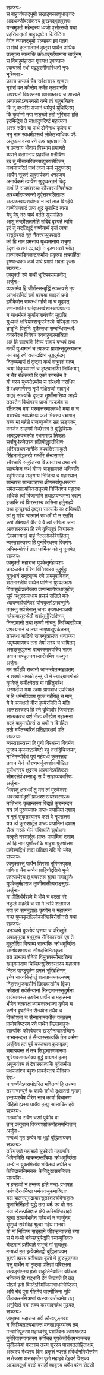 सञ्जयः-   
स बाहुर्न्यपतद्भूमौ सखड्गस्सशुभाङ्गदः  
आदधज्जीवलोकस्य दुःखमद्भुतमुत्तमः  
यन्त्रमुक्तो महेन्द्रस्य ध्वजो वृत्तोत्सवो यथा  
प्रहरिष्यन्हृतो बाहुरदृष्टेन किरीटिना  
वेगेन न्यपतद्भूमौ पञ्चास्य इव पन्नगः  
स मोघं कृतमात्मानं दृष्ट्वा पार्थेन पार्थिवः  
उत्सृज्य सात्यकिं क्रोधाद्गर्हयामास चार्जुनम्  
स विबाहुर्महाराज एकपक्ष इवाण्डजः  
एकचक्रो रथो यद्वद्धरणीमास्थितो नृपः  
भूरिश्रवाः-  
उवाच पाण्डवं चैव सर्वक्षत्रस्य शृण्वतः  
नृशंसं बत कौन्तेय कर्मेह कृतवानसि  
अपश्यतो विषक्तस्य व्यासक्तस्य च सात्त्वते  
अनागसोऽन्यमनसो यन्मे त्वं बाहुमच्छिनः  
किं नु वक्ष्यसि राजानं धर्मपुत्रं युधिष्ठिरम्  
किं कुर्वाणो मया सङ्ख्ये हतो भूरिश्रवा इति  
इदमिन्द्रेण ते साक्षादुपदिष्टं महात्मना  
अस्त्रं रुद्रेण वा पार्थ द्रोणेनाथ कृपेण वा  
ननु नाम स्वधर्मज्ञस्त्वं लोकेऽभ्यधिकः परैः  
अयुध्यमानस्य रणे कथं प्रहृतवानसि  
न प्रमत्ताय भीताय विरथाय प्रयाचते  
व्यसने वर्तमानाय प्रहरन्ति मनीषिणः  
इदं तु नीचाचरितमसत्पुरुषसेवितम्  
कथमाचरितं पार्थ त्वया कर्म सुदुष्करम्  
आर्येण सुकरं प्राहुरार्यकर्म धनञ्जय  
अनार्यकर्म त्वार्येण सुदुष्करतमं विदुः  
कथं हि राजवंशस्थः कौरवस्सन्विशेषतः  
क्षत्रधर्मादपक्रान्तो दुर्वृत्तश्चलितव्रतः  
अल्पस्तवापराधोऽत्र न त्वां तात विगर्हये  
वार्ष्णेयापशदं प्राप्य क्षुद्रं कृतमिदं त्वया  
येषु येषु नरः पार्थ वर्तते सुसमहितः  
आशु तच्छीलतामेति तदिदं दृश्यते त्वयि   
इदं तु यदतिक्षुद्रं वार्ष्णेयार्थे कृतं त्वया  
वासुदेवमतं नूनं नैतत्त्वय्युपपद्यते  
को हि नाम प्रमत्ताय युध्यमानाय शत्रुणा  
ईदृशं व्यसनं दद्याद्यो न कृष्णसखो भवेत्  
व्रात्यास्सङ्क्लिष्टकर्माणः प्रकृत्या क्षत्रगर्हिताः  
वृष्ण्यन्धकाः कथं पार्थ प्रमाणं भवता कृताः  
सञ्जयः-   
एवमुक्तो रणे पार्थो भूरिश्रवसमब्रवीत्  
अर्जुनः-  
व्यक्तमेव हि जीर्णस्सन्बुद्धिं सञ्जयसे नृप  
अनर्थकमिदं सर्वं यत्त्वया व्याहृतं प्रभो  
हृषीकेशेन सम्बन्धं गर्हसे मां च मूढवत्  
रणानामस्मि धर्मज्ञस्सर्वशास्त्रार्थपारगः  
न चाधर्ममहं कुर्यामजानंश्चैव मुह्यसि  
युध्यन्ते क्षत्रियाश्शत्रून्स्वैस्स्वैः परिवृता नराः  
भ्रातृभिः पितृभिः पुत्रैस्तथा सम्बन्धिबान्धवैः  
वयस्यैरथ मित्रैश्च स्वबाहुबलमाश्रिताः  
अहं हि सात्यकिं शिष्यं सहायं बन्धवं तथा  
मदर्थे युध्यमानं च त्यक्त्वा प्राणान्सुदुस्त्यजान्  
मम बाहुं रणे राजन्दक्षिणं युद्धदुर्मदम्  
निकृष्यमाणं तं दृष्ट्वा कथं शत्रुवशं गतम्  
त्वया विकृष्यमाणं च दृष्टवानस्मि निष्क्रियम्   
न चैव रक्षितव्यो हि एको रणगतेन वै  
यो यस्य युध्यतेऽर्थाय स संरक्ष्यो नराधिप  
तै रक्ष्यमाणैस्स नृपो रक्षितव्यो महामृधे  
यद्यहं सात्यकिं दृष्ट्वा तूष्णीमासिष्य आहवे  
ततस्तेन वियोगश्च प्राप्यं नरकमेव च  
रक्षितश्च मया यस्मात्तस्माल्लब्धो मया स च  
यशश्चैव स्वपक्षेभ्यः फलं मित्रस्य रक्षणात्  
यच्च मां गर्हसे राजन्कृष्णेन सह सङ्गतम्  
कस्तेन सङ्गमं नेच्छेत्तत्र ते बुद्धिविभ्रमः  
आबद्धकवचस्येह रथमारुह्य तिष्ठतः  
सर्वायुधैरुपेतस्य प्रतियोद्धृप्रतीक्षिणः  
अस्मिन्रथगजानीके हयपत्तिसमाकुले  
सिंहनादोद्धतरवे गम्भीरे सैन्यसागरे  
स्वैश्चापि समुपेतस्य विक्रान्तस्य तथा रणे  
सात्यकेन कथं योग्यः सङ्ग्रामस्ते भविष्यति  
बहुभिस्सह सङ्गम्य निर्जित्य च महारथान्  
श्रान्तश्च श्रान्तवाहश्च क्षीणसर्वायुधस्त्वया  
समेतस्सात्यकिस्सङ्ख्ये निर्जितश्च महारथः  
अधिकं त्वां विजानामि तथाऽप्यन्यमना भवान्  
इच्छसि त्वं शिरस्तस्य असिना हर्तुमाहवे  
तथा कृच्छ्रगतं दृष्ट्वा सात्यकिं कः क्षमिष्यति  
त्वं तु गर्हय चात्मानं स्वधर्मं यो न रक्षसि  
कथं रक्षिष्यसे वीर ये वै त्वां संश्रिता जनाः  
आत्तशस्त्रस्य हि रणे वृष्णिपुत्रं जिघांसतः  
छिन्नवान्यदहं बाहुं नैतल्लोकविगर्हितम्  
न्यस्तशस्त्रस्य हि पुनर्विरथस्य विवर्मणः  
अभिमन्योर्वधं तात धार्मिकः को नु पूजयेत्  
सञ्जयः-  
एवमुक्तो महाराज यूपकेतुर्महायशाः  
धनञ्जयेन वीरेण विनिश्वस्य मुहुर्मुहुः  
युयुधानं समुत्सृज्य रणे प्रायमुपाविशत्  
शरानास्तीर्य सव्येन पाणिना पुण्यलक्षणः  
यियासुर्ब्रह्मलोकाय प्राणान्प्राणेष्वथाजुहोत्  
सूर्ये चक्षुस्समाधाय प्रसन्नं सलिले मनः  
ध्यायन्महोपनिषदं योगयुक्तोऽभवन्मुनिः  
ततस्तु सर्वसेनासु जनाः कृष्णधनञ्जयौ  
गर्हयामासुरप्येतौ शशंसुर्भूरिदक्षिणम्  
निन्द्यमानौ तथा कृष्णौ नोचतुः किञ्चिदप्रियम्  
प्रशस्यमानं च तथा नामृष्यद्यूपकेतनम्  
तांस्तथा वादिनो राजन्पुत्रांस्तव धनञ्जयः  
अमृष्यमाणश्च तदा तेषां तस्य च भाषितम्  
असङ्क्रुद्धमना वाचस्स्मारयन्निव भारत  
उवाच पाण्डुतनयस्साक्षेपमिव फल्गुनः  
अर्जुनः-  
मम सर्वेऽपि राजानो जानन्त्येतन्महाव्रतम्  
न शक्यो मामको हन्तुं यो मे स्याद्बाणगोचरे  
यूपकेतुं समीक्ष्यैतन्न मां गर्हितुमर्हथ  
अस्मदीया मया रक्ष्याः प्राणबाध उपस्थिते  
न हि धर्ममविज्ञाय युक्तं गर्हयितुं च माम्  
ये मे प्रत्यक्षतो वीरा हन्येरन्निति मे मतिः  
आत्तशस्त्रस्य हि रणे वृष्णिवीरं जिघांसतः  
सात्यकश्च वशं नीतः कौरवेण महात्मना  
यदहं बाहुमच्छैत्सं स धर्मो न विगर्हितः   
ततो मयैतच्चरितं प्रतिज्ञारक्षणं प्रति  
सञ्जयः-   
न्यस्तशस्त्रस्य हि पुनो विरथस्य विवर्मणः  
पुनश्च कृपयाऽऽविष्टो बहु तत्तद्विचिन्तयन्  
नाभिमन्योर्वधं यूयं गर्हयध्वं कुतस्तदा  
उवाच चैनं कौरव्यमर्जुनश्शोकपीडितः  
दुर्योधनस्य क्षुद्रस्य अप्रमाणेऽवतिष्ठतः  
सौमदत्तेर्वधस्साधुः स वै साहाय्यकारिणः  
अर्जुनः-  
धिगस्तु क्षत्रधर्मं तु यत्र त्वं पुरुषेश्वरः  
अवस्थामीदृशीं प्राप्तश्शरण्यश्शरणप्रदः  
नातिभारः कृतान्तस्य विद्यते कुरुनन्दन  
यत्र त्वं पुरुषव्याघ्रः प्राप्तः पापामिमां दशाम्  
न नूनं सुकृतस्यास्य फलं वै नृपसत्तम  
यत्र त्वं कुरुशार्दूल पाप्तः पापामिमां दशाम्  
रौरवं नरकं भीमं गमिष्यति सुयोधनः  
यत्कृते नरशार्दूलः प्राप्तः पापामिमां दशाम्  
को हि नाम पुमाँल्लोके मादृशः पुरुषोत्तम  
प्रहरेत्त्वद्विधं त्वद्य प्रतिज्ञा यदि नो भवेत्  
सञ्जयः-  
एवमुक्तस्तु पार्थेन शिरसा भूमिमस्पृशत्  
पाणिना चैव सव्येन प्राहिणोद्दक्षिणे भुजे  
एतत्पार्थस्य तु वचस्तत्र श्रुत्वा महाद्युतिः  
युपकेतुर्महाराज तूष्णीमासीत्पराङ्मुखः  
अर्जुनः-  
या प्रीतिर्धर्मराजे मे भीमे च वदतां वरे  
नकुले सहदेवे च सा मे त्वयि शलाग्रज  
मया त्वं समनुज्ञातः कृष्णेन च महात्मना  
गच्छ पुण्यकृताँल्लोकाञ्छिबिरौशीनरो यथा  
सञ्जयः-   
धनञ्जये ब्रुवत्येवं घृणया च परिप्लुते  
अवाङ्मुखा बभूवुश्च सैनिकास्सर्व एव ते  
मुहूर्तादिव विश्राम्य सात्यकिः क्रोधमूर्च्छितः  
अमर्षवशमापन्नः सौमदत्तिनिराकृतः  
तत उत्थाय शैनेयो विमुक्तस्सौमदत्तिना  
खड्गमादाय चिच्छित्सुश्शिरस्तस्य महात्मनः  
निहतं पाण्डुपुत्रेण प्रमत्तं भूरिदक्षिणम्  
इयेष सात्यकिर्हन्तुं शलाग्रजमकल्मषम्  
निकृत्तभुजमासीनं छिन्नहस्तमिव द्विपम्  
क्रोशतां सर्वसैन्यानां निन्द्यमानस्सुदुर्मनाः  
वार्यमाणस्स कृष्णेन पार्थेन च महात्मना  
भीमेन चक्ररक्षाभ्यामश्वत्थाम्ना कृपेण च  
कर्णेन वृषसेनेन सैन्धवेन तथैव च  
विक्रोशतां च सैन्यानामवधीत्तं यतव्रतम्  
प्रायोपविष्टस्य रणे पार्थेन च्छिन्नबाहुनः  
सात्यकिः कौरवेयस्य खड्गेनापाहरच्छिरः  
नाभ्यनन्दन्त तं सैन्यास्सात्यकिं तेन कर्मणा  
अर्जुनेन हतं पूर्वं यज्जघान कुरूद्वहम्  
समाश्रयन्त तं तत्र सिद्धचारणमानवाः  
भूरिश्रवसमालोक्य युद्धे प्रायगतं हतम्  
अपूजयंश्च तं देवास्सात्यकिं पूर्वकर्मणा  
पक्षपातांश्च बहुशः प्रावदंस्तत्र सैनिकाः  
देवाः-  
न वार्ष्णेयेऽपराधोऽस्ति भवितव्यं हि तत्तथा  
तस्मान्मन्युर्न वः कार्यः क्रोधो दुःखतरो नृणाम्  
हन्तव्यश्चैष वीरेण नात्र कार्या विचारणा  
विहितो ह्यस्य धात्रैव मृत्युः सात्यकिराहवे  
सञ्जयः-  
मर्तव्यमेव सर्वेण चरमं पूर्वमेव वा  
तान् प्रत्युवाच विजयश्शोकमोहसमन्वितान्  
अर्जुनः-  
मन्यध्वं मृत इत्येष मा भूद्वो बुद्धिलाघवम्  
सञ्जयः-  
तस्मिन्हते महाबाहौ यूपकेतौ महात्मनि  
धिगेनमिति चाक्रन्दन्क्षत्रियाः क्रोधमूर्च्छिताः  
अन्ये न युक्तमित्येव भवितव्यं तथेति च  
केचिदासन्विमनसः केचिद्दुःखसमन्विताः  
सात्यकिः-  
न हन्तव्यो न हन्तव्य इति मन्दाः प्रभाषत  
धर्मवादैरधर्मिष्ठा धर्मकञ्चुकमाश्रिताः  
यदा बालस्सुभद्रायास्सुतश्शस्त्रविनाकृतः  
युष्माभिर्निहतो युद्धे तदा धर्मः क्व वो गतः  
मया त्वेतत्प्रतिज्ञातं क्षेपे कस्मिंश्चिदाहवे  
श्रुत्वा तत्सर्वभावेन गर्हयध्वं न चार्जुनम्  
शृणुध्वं सर्वमेवेह श्रुत्वा गर्हथ मानवाः  
यो मां निष्पिष्य सङ्ग्रामे जीवन्हन्यान्नरो रुषा  
स मे वध्यो भवेच्छत्रुर्यद्यपि स्यान्मुनिव्रतः  
चेष्टमानं प्रतीघाते सभुजं मां सुचक्षुषः  
मन्यध्वं मृत इत्येवमेतद्वो बुद्धिलाघवम्  
युक्तो ह्यस्य प्रतीघातः कृतो मे कुरुपुङ्गवाः  
यत्तु पार्थेन मां दृष्ट्वा प्रतिज्ञां परिरक्षता  
सखड्गोऽस्य हृतो बाहुरेतेनैवास्मि वञ्चितः  
भवितव्यं हि यद्भावि दैवं चेष्टयते हि तत्  
सोऽयं हतो विमर्देऽस्मिन्किमत्राधर्मचेष्टितम्  
अपि चेदं पुरा गीतमेवं वाल्मीकिना भुवि  
पीडाकरममित्राणां यत्स्यात्कर्तव्यमेव तत्  
अनुष्ठितं मया तच्च कस्माद्गर्हथ मूढवत्  
सञ्जयः-   
एवमुक्ता महाराज सर्वे कौरवपुङ्गवाः  
न किञ्चित्प्रत्यभाषन्त मनसाऽपूजयंश्च तम्  
मन्त्राभिपूतस्य महाध्वरेषु यशस्विनः कामस्रदस्य  
मुनेरिवारण्यगतस्य कश्चिन्न यूपकेतोर्वधमभ्यनन्दत्  
सुनीलकेशं वरदस्य तस्य शूरस्य पारावतलोहिताक्षम्  
अश्वस्य मेध्यस्य शिरः प्रकृत्तं न्यस्तं हविर्धानमिवोत्तरेण  
स तेजसा शस्त्रकृतेन पूतो महाहवे देहवरं विसृज्य  
आक्रामदूर्ध्वं वरदो वरार्हो व्यावृत्त्य धर्मेण परेण रोदसी  
